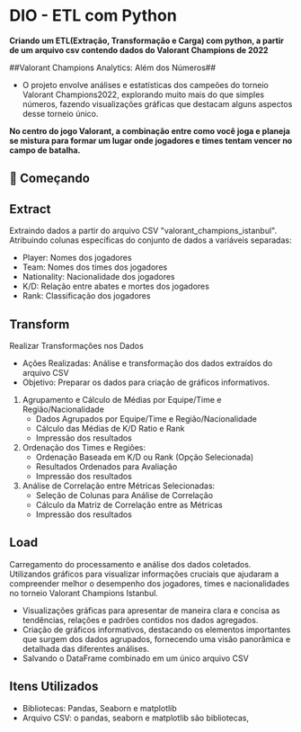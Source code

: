 # DIO - ETL com Python

**Criando um ETL(Extração, Transformação e Carga) com python, a partir de um arquivo csv contendo dados do Valorant Champions de 2022**

##Valorant Champions Analytics: Além dos Números##

- O projeto envolve análises e estatísticas dos campeões do torneio Valorant Champions2022, explorando muito mais do que simples números, fazendo visualizações gráficas que destacam alguns aspectos desse torneio único.

**No centro do jogo Valorant, a combinação entre como você joga e planeja se mistura para formar um lugar onde jogadores e times tentam vencer no campo de batalha.**


## 🚀 Começando ##
## **E**xtract

Extraindo dados a partir do arquivo CSV "valorant_champions_istanbul". Atribuindo colunas específicas do conjunto de dados a variáveis separadas:
- Player: Nomes dos jogadores
- Team: Nomes dos times dos jogadores
- Nationality: Nacionalidade dos jogadores
- K/D: Relação entre abates e mortes dos jogadores
- Rank: Classificação dos jogadores

## **T**ransform

Realizar Transformações nos Dados
- Ações Realizadas: Análise e transformação dos dados extraídos do arquivo CSV
- Objetivo: Preparar os dados para criação de gráficos informativos.

1. Agrupamento e Cálculo de Médias por Equipe/Time e Região/Nacionalidade
   - Dados Agrupados por Equipe/Time e Região/Nacionalidade
   - Cálculo das Médias de K/D Ratio e Rank
   - Impressão dos resultados
2. Ordenação dos Times e Regiões:
   - Ordenação Baseada em K/D ou Rank (Opção Selecionada)
   - Resultados Ordenados para Avaliação
   - Impressão dos resultados
3. Análise de Correlação entre Métricas Selecionadas:
   - Seleção de Colunas para Análise de Correlação
   - Cálculo da Matriz de Correlação entre as Métricas
   - Impressão dos resultados

## **L**oad

Carregamento do processamento e análise dos dados coletados. Utilizandos gráficos para visualizar informações cruciais que ajudaram a compreender melhor o desempenho dos jogadores, times e nacionalidades no torneio Valorant Champions Istanbul.
- Visualizações gráficas para apresentar de maneira clara e concisa as tendências, relações e padrões contidos nos dados agregados. 
- Criação de gráficos informativos, destacando os elementos importantes que surgem dos dados agrupados, fornecendo uma visão panorâmica e detalhada das diferentes análises. 
- Salvando o DataFrame combinado em um único arquivo CSV

## Itens Utilizados ##
- Bibliotecas: Pandas, Seaborn e matplotlib 
- Arquivo CSV: o pandas, seaborn e matplotlib são bibliotecas,
